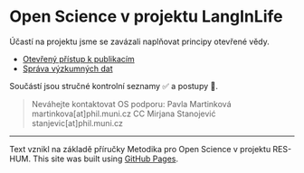# Open Science v projektu LangInLife

Účastí na projektu jsme se zavázali naplňovat principy otevřené vědy.
- [Otevřený přístup k publikacím](#otevřený-přístup-k-publikacím-open-access-oa)
- [Správa výzkumných dat](#správa-vzkumných-dat)

Součástí jsou stručné kontrolní seznamy ✅ a postupy 👣.

> Neváhejte kontaktovat OS podporu:
> Pavla Martinková martinkova[at]phil.muni.cz
> CC Mirjana Stanojević stanjevic[at]phil.muni.cz

---

Text vznikl na základě příručky Metodika pro Open Science v projektu RES-HUM.
This site was built using [GitHub Pages](https://pages.github.com/).
